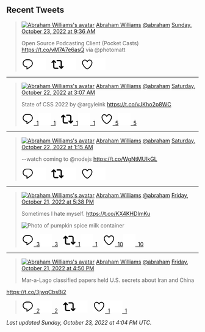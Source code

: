 ## Recent Tweets

> [![Abraham Williams's avatar](https://pbs.twimg.com/profile_images/897079141719195648/_mvh-QJH_mini.jpg)](https://twitter.com/abraham) [Abraham Williams](https://twitter.com/abraham) [@abraham](https://twitter.com/abraham) [Sunday, October 23, 2022 at 9:36 AM](https://twitter.com/abraham/status/1584116479930220545)
>
> Open Source Podcasting Client (Pocket Casts) https://t.co/vM7A7e6asQ via @photomatt
>
> [![Reply](./images/reply_light.svg#gh-light-mode-only "Reply")](https://twitter.com/intent/tweet?in_reply_to=1584116479930220545#gh-light-mode-only)[![Reply](./images/reply.svg#gh-dark-mode-only "Reply")](https://twitter.com/intent/tweet?in_reply_to=1584116479930220545#gh-dark-mode-only)&emsp;[![Retweet](./images/retweet_light.svg#gh-light-mode-only "Retweet")](https://twitter.com/intent/retweet?tweet_id=1584116479930220545#gh-light-mode-only)[![Retweet](./images/retweet.svg#gh-dark-mode-only "Retweet")](https://twitter.com/intent/retweet?tweet_id=1584116479930220545#gh-dark-mode-only)&emsp;[![Like](./images/like_light.svg#gh-light-mode-only "Like")](https://twitter.com/intent/favorite?tweet_id=1584116479930220545#gh-light-mode-only)[![Like](./images/like.svg#gh-dark-mode-only "Like")](https://twitter.com/intent/favorite?tweet_id=1584116479930220545#gh-dark-mode-only)


---

> [![Abraham Williams's avatar](https://pbs.twimg.com/profile_images/897079141719195648/_mvh-QJH_mini.jpg)](https://twitter.com/abraham) [Abraham Williams](https://twitter.com/abraham) [@abraham](https://twitter.com/abraham) [Saturday, October 22, 2022 at 3:07 AM](https://twitter.com/abraham/status/1583656297378955264)
>
> State of CSS 2022 by @argyleink https://t.co/vJKho2p8WC
>
> [![Reply](./images/reply_light.svg#gh-light-mode-only "Reply")&ensp;1](https://twitter.com/intent/tweet?in_reply_to=1583656297378955264#gh-light-mode-only)[![Reply](./images/reply.svg#gh-dark-mode-only "Reply")&ensp;1](https://twitter.com/intent/tweet?in_reply_to=1583656297378955264#gh-dark-mode-only)&emsp;[![Retweet](./images/retweet_light.svg#gh-light-mode-only "Retweet")&ensp;1](https://twitter.com/intent/retweet?tweet_id=1583656297378955264#gh-light-mode-only)[![Retweet](./images/retweet.svg#gh-dark-mode-only "Retweet")&ensp;1](https://twitter.com/intent/retweet?tweet_id=1583656297378955264#gh-dark-mode-only)&emsp;[![Like](./images/like_light.svg#gh-light-mode-only "Like")&ensp;5](https://twitter.com/intent/favorite?tweet_id=1583656297378955264#gh-light-mode-only)[![Like](./images/like.svg#gh-dark-mode-only "Like")&ensp;5](https://twitter.com/intent/favorite?tweet_id=1583656297378955264#gh-dark-mode-only)


---

> [![Abraham Williams's avatar](https://pbs.twimg.com/profile_images/897079141719195648/_mvh-QJH_mini.jpg)](https://twitter.com/abraham) [Abraham Williams](https://twitter.com/abraham) [@abraham](https://twitter.com/abraham) [Saturday, October 22, 2022 at 1:15 AM](https://twitter.com/abraham/status/1583627987924430848)
>
> --watch coming to @nodejs  https://t.co/WgNtMUIkGL
>
> [![Reply](./images/reply_light.svg#gh-light-mode-only "Reply")](https://twitter.com/intent/tweet?in_reply_to=1583627987924430848#gh-light-mode-only)[![Reply](./images/reply.svg#gh-dark-mode-only "Reply")](https://twitter.com/intent/tweet?in_reply_to=1583627987924430848#gh-dark-mode-only)&emsp;[![Retweet](./images/retweet_light.svg#gh-light-mode-only "Retweet")](https://twitter.com/intent/retweet?tweet_id=1583627987924430848#gh-light-mode-only)[![Retweet](./images/retweet.svg#gh-dark-mode-only "Retweet")](https://twitter.com/intent/retweet?tweet_id=1583627987924430848#gh-dark-mode-only)&emsp;[![Like](./images/like_light.svg#gh-light-mode-only "Like")](https://twitter.com/intent/favorite?tweet_id=1583627987924430848#gh-light-mode-only)[![Like](./images/like.svg#gh-dark-mode-only "Like")](https://twitter.com/intent/favorite?tweet_id=1583627987924430848#gh-dark-mode-only)


---

> [![Abraham Williams's avatar](https://pbs.twimg.com/profile_images/897079141719195648/_mvh-QJH_mini.jpg)](https://twitter.com/abraham) [Abraham Williams](https://twitter.com/abraham) [@abraham](https://twitter.com/abraham) [Friday, October 21, 2022 at 5:38 PM](https://twitter.com/abraham/status/1583513127421087746)
>
> Sometimes I hate myself. https://t.co/KX4KHDImKu
>
> ![Photo of pumpkin spice milk container ](https://pbs.twimg.com/media/FfnEpfcXwAEGdH4.jpg)
>
> [![Reply](./images/reply_light.svg#gh-light-mode-only "Reply")&ensp;3](https://twitter.com/intent/tweet?in_reply_to=1583513127421087746#gh-light-mode-only)[![Reply](./images/reply.svg#gh-dark-mode-only "Reply")&ensp;3](https://twitter.com/intent/tweet?in_reply_to=1583513127421087746#gh-dark-mode-only)&emsp;[![Retweet](./images/retweet_light.svg#gh-light-mode-only "Retweet")&ensp;1](https://twitter.com/intent/retweet?tweet_id=1583513127421087746#gh-light-mode-only)[![Retweet](./images/retweet.svg#gh-dark-mode-only "Retweet")&ensp;1](https://twitter.com/intent/retweet?tweet_id=1583513127421087746#gh-dark-mode-only)&emsp;[![Like](./images/like_light.svg#gh-light-mode-only "Like")&ensp;10](https://twitter.com/intent/favorite?tweet_id=1583513127421087746#gh-light-mode-only)[![Like](./images/like.svg#gh-dark-mode-only "Like")&ensp;10](https://twitter.com/intent/favorite?tweet_id=1583513127421087746#gh-dark-mode-only)


---

> [![Abraham Williams's avatar](https://pbs.twimg.com/profile_images/897079141719195648/_mvh-QJH_mini.jpg)](https://twitter.com/abraham) [Abraham Williams](https://twitter.com/abraham) [@abraham](https://twitter.com/abraham) [Friday, October 21, 2022 at 4:50 PM](https://twitter.com/abraham/status/1583500909253779467)
>
> Mar-a-Lago classified papers held U.S. secrets about Iran and China

https://t.co/3jwqCbsBi2
>
> [![Reply](./images/reply_light.svg#gh-light-mode-only "Reply")&ensp;2](https://twitter.com/intent/tweet?in_reply_to=1583500909253779467#gh-light-mode-only)[![Reply](./images/reply.svg#gh-dark-mode-only "Reply")&ensp;2](https://twitter.com/intent/tweet?in_reply_to=1583500909253779467#gh-dark-mode-only)&emsp;[![Retweet](./images/retweet_light.svg#gh-light-mode-only "Retweet")](https://twitter.com/intent/retweet?tweet_id=1583500909253779467#gh-light-mode-only)[![Retweet](./images/retweet.svg#gh-dark-mode-only "Retweet")](https://twitter.com/intent/retweet?tweet_id=1583500909253779467#gh-dark-mode-only)&emsp;[![Like](./images/like_light.svg#gh-light-mode-only "Like")&ensp;1](https://twitter.com/intent/favorite?tweet_id=1583500909253779467#gh-light-mode-only)[![Like](./images/like.svg#gh-dark-mode-only "Like")&ensp;1](https://twitter.com/intent/favorite?tweet_id=1583500909253779467#gh-dark-mode-only)


_Last updated Sunday, October 23, 2022 at 4:04 PM UTC._
